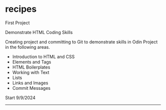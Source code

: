 # recipes
First Project

Demonstrate HTML Coding Skills

Creating project and committing to Git to demonstrate skills in Odin Project in the following areas. 
* Introduction to HTML and CSS
* Elements and Tags
* HTML Boilerplates
* Working with Text
* Lists
* Links and Images
* Commit Messages

Start 9/9/2024

---
